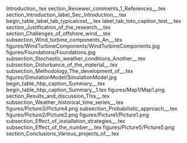 Introduction_.tex
section_Reviewer_comments_1_References__.tex
section_Introduction_label_Sec_Introduction__.tex
begin_table_label_tab_typicalcost__.tex
label_tab_toto_caption_test__.tex
section_Justification_of_the_research__.tex
section_Challenges_of_offshore_wind__.tex
subsection_Wind_turbine_components_An__.tex
figures/WindTurbineComponents/WindTurbineComponents.jpg
figures/Foundations/Foundations.jpg
subsection_Stochastic_weather_conditions_Another__.tex
subsection_Disturbance_of_the_material__.tex
subsection_Methodology_The_development_of__.tex
figures/SimulationModel/SimulationModel.jpg
begin_table_hbp_caption_Summary__.tex
begin_table_hbp_caption_Summary__1.tex
figures/Map1/Map1.png
section_Results_and_discussion_This__.tex
subsection_Weather_historical_time_series__.tex
figures/Picture3/Picture4.png
subsection_Probabilistic_approach__.tex
figures/Picture2/Picture2.png
figures/Picture1/Picture1.png
subsection_Effect_of_installation_strategies__.tex
subsection_Effect_of_the_number__.tex
figures/Picture5/Picture5.png
section_Conclusions_Various_projects_of__.tex